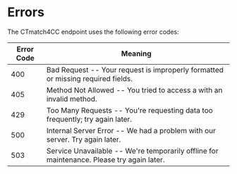 # Errors

The CTmatch4CC endpoint uses the following error codes:


Error Code | Meaning
---------- | -------
400 | Bad Request -- Your request is improperly formatted or missing required fields.
405 | Method Not Allowed -- You tried to access a with an invalid method.
429 | Too Many Requests -- You're requesting data too frequently; try again later.
500 | Internal Server Error -- We had a problem with our server. Try again later.
503 | Service Unavailable -- We're temporarily offline for maintenance. Please try again later.
